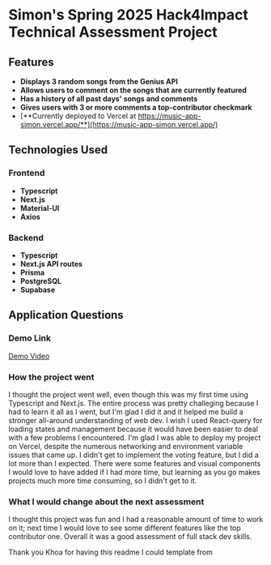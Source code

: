 # Simon's Spring 2025 Hack4Impact Technical Assessment Project

## Features

- **Displays 3 random songs from the Genius API**
- **Allows users to comment on the songs that are currently featured**
- **Has a history of all past days' songs and comments**
- **Gives users with 3 or more comments a top-contributor checkmark**
- [**Currently deployed to Vercel at https://music-app-simon.vercel.app/**](https://music-app-simon.vercel.app/)

## Technologies Used

### Frontend

- **Typescript**
- **Next.js**
- **Material-UI**
- **Axios**

### Backend

- **Typescript**
- **Next.js API routes**
- **Prisma**
- **PostgreSQL**
- **Supabase**

## Application Questions

### Demo Link

[Demo Video](https://drive.google.com/file/d/1oga9sQx5qqkY0Gl_tnDdIh3XBaFK_VDv/view?usp=sharing)

### How the project went

I thought the project went well, even though this was my first time using Typescript and Next.js. The entire process was pretty challeging because I had to learn it all as I went, but I'm glad I did it and it helped me build a stronger all-around understanding of web dev. I wish I used React-query for loading states and management because it would have been easier to deal with a few problems I encountered. I'm glad I was able to deploy my project on Vercel, despite the numerous networking and environment variable issues that came up. I didn't get to implement the voting feature, but I did a lot more than I expected. There were some features and visual components I would love to have added if I had more time, but learning as you go makes projects much more time consuming, so I didn't get to it.

### What I would change about the next assessment

I thought this project was fun and I had a reasonable amount of time to work on it; next time I would love to see some different features like the top contributor one. Overall it was a good assessment of full stack dev skills.

Thank you Khoa for having this readme I could template from
